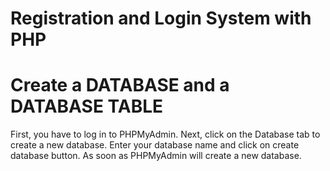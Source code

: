 # Registration and Login System with PHP

# Create a DATABASE and a DATABASE TABLE

First, you have to log in to PHPMyAdmin.
Next, click on the Database tab to create a new database.
Enter your database name and click on create database button.
As soon as PHPMyAdmin will create a new database.
